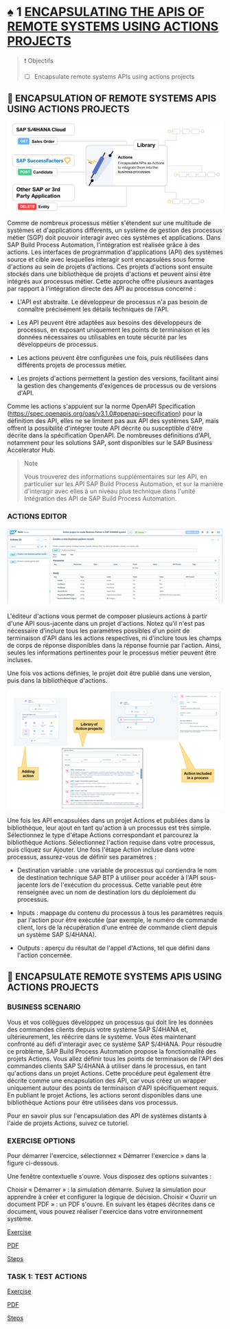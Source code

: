 # ♠ 1 [ENCAPSULATING THE APIS OF REMOTE SYSTEMS USING ACTIONS PROJECTS](https://learning.sap.com/learning-journeys/create-processes-and-automations-with-sap-build-process-automation/encapsulating-the-apis-of-remote-systems-using-actions-projects_d102638b-94d7-4c2e-9547-bb344e9aa9de)

> :exclamation: Objectifs
>
> - [ ] Encapsulate remote systems APIs using actions projects

## :closed_book: ENCAPSULATION OF REMOTE SYSTEMS APIS USING ACTIONS PROJECTS

![](./RESSOURCES/SPA400_01_U5L2_001.png)

Comme de nombreux processus métier s'étendent sur une multitude de systèmes et d'applications différents, un système de gestion des processus métier (SGP) doit pouvoir interagir avec ces systèmes et applications. Dans SAP Build Process Automation, l'intégration est réalisée grâce à des actions. Les interfaces de programmation d'applications (API) des systèmes source et cible avec lesquelles interagir sont encapsulées sous forme d'actions au sein de projets d'actions. Ces projets d'actions sont ensuite stockés dans une bibliothèque de projets d'actions et peuvent ainsi être intégrés aux processus métier. Cette approche offre plusieurs avantages par rapport à l'intégration directe des API au processus concerné :

- L'API est abstraite. Le développeur de processus n'a pas besoin de connaître précisément les détails techniques de l'API.

- Les API peuvent être adaptées aux besoins des développeurs de processus, en exposant uniquement les points de terminaison et les données nécessaires ou utilisables en toute sécurité par les développeurs de processus.

- Les actions peuvent être configurées une fois, puis réutilisées dans différents projets de processus métier.

- Les projets d'actions permettent la gestion des versions, facilitant ainsi la gestion des changements d'exigences de processus ou de versions d'API.

Comme les actions s'appuient sur la norme OpenAPI Specification (https://spec.openapis.org/oas/v3.1.0#openapi-specification) pour la définition des API, elles ne se limitent pas aux API des systèmes SAP, mais offrent la possibilité d'intégrer toute API décrite ou susceptible d'être décrite dans la spécification OpenAPI. De nombreuses définitions d'API, notamment pour les solutions SAP, sont disponibles sur le SAP Business Accelerator Hub.

> Note
>
> Vous trouverez des informations supplémentaires sur les API, en particulier sur les API SAP Build Process Automation, et sur la manière d'interagir avec elles à un niveau plus technique dans l'unité Intégration des API de SAP Build Process Automation.

### ACTIONS EDITOR

![](./RESSOURCES/SPA400_01_U5L2_002.png)

L'éditeur d'actions vous permet de composer plusieurs actions à partir d'une API sous-jacente dans un projet d'actions. Notez qu'il n'est pas nécessaire d'inclure tous les paramètres possibles d'un point de terminaison d'API dans les actions respectives, ni d'inclure tous les champs de corps de réponse disponibles dans la réponse fournie par l'action. Ainsi, seules les informations pertinentes pour le processus métier peuvent être incluses.

Une fois vos actions définies, le projet doit être publié dans une version, puis dans la bibliothèque d'actions.

![](./RESSOURCES/SPA400_01_U5L2_003.png)

Une fois les API encapsulées dans un projet Actions et publiées dans la bibliothèque, leur ajout en tant qu'action à un processus est très simple. Sélectionnez le type d'étape Actions correspondant et parcourez la bibliothèque Actions. Sélectionnez l'action requise dans votre processus, puis cliquez sur Ajouter. Une fois l'étape Action incluse dans votre processus, assurez-vous de définir ses paramètres :

- Destination variable : une variable de processus qui contiendra le nom de destination technique SAP BTP à utiliser pour accéder à l'API sous-jacente lors de l'exécution du processus. Cette variable peut être renseignée avec un nom de destination lors du déploiement du processus.

- Inputs : mappage du contenu du processus à tous les paramètres requis par l'action pour être exécutée (par exemple, le numéro de commande client, lors de la récupération d'une entrée de commande client depuis un système SAP S/4HANA).

- Outputs : aperçu du résultat de l'appel d'Actions, tel que défini dans l'action concernée.

## :closed_book: ENCAPSULATE REMOTE SYSTEMS APIS USING ACTIONS PROJECTS

### BUSINESS SCENARIO

Vous et vos collègues développez un processus qui doit lire les données des commandes clients depuis votre système SAP S/4HANA et, ultérieurement, les réécrire dans le système. Vous êtes maintenant confronté au défi d'interagir avec ce système SAP S/4HANA. Pour résoudre ce problème, SAP Build Process Automation propose la fonctionnalité des projets Actions. Vous allez définir tous les points de terminaison de l'API des commandes clients SAP S/4HANA à utiliser dans le processus, en tant qu'actions dans un projet Actions. Cette procédure peut également être décrite comme une encapsulation des API, car vous créez un wrapper uniquement autour des points de terminaison d'API spécifiquement requis. En publiant le projet Actions, les actions seront disponibles dans une bibliothèque Actions pour être utilisées dans vos processus.

Pour en savoir plus sur l'encapsulation des API de systèmes distants à l'aide de projets Actions, suivez ce tutoriel.

### EXERCISE OPTIONS

Pour démarrer l'exercice, sélectionnez « Démarrer l'exercice » dans la figure ci-dessous.

Une fenêtre contextuelle s'ouvre. Vous disposez des options suivantes :

Choisir « Démarrer » : la simulation démarre. Suivez la simulation pour apprendre à créer et configurer la logique de décision.
Choisir « Ouvrir un document PDF » : un PDF s'ouvre. En suivant les étapes décrites dans ce document, vous pouvez réaliser l'exercice dans votre environnement système.

[Exercise](https://learnsap.enable-now.cloud.sap/pub/mmcp/index.html?show=project!PR_D68196BA5765FCA3:uebung)

[PDF](<./RESSOURCES/hands_on%20(3).pdf>)

[Steps](https://learning.sap.com/learning-journeys/create-processes-and-automations-with-sap-build-process-automation/encapsulating-the-apis-of-remote-systems-using-actions-projects_d102638b-94d7-4c2e-9547-bb344e9aa9de)

### TASK 1: TEST ACTIONS

[Exercise](https://learnsap.enable-now.cloud.sap/pub/mmcp/index.html?show=project!PR_C561B8C0BB2490B2:uebung)

[PDF](<./RESSOURCES/hands_on%20(4).pdf>)

[Steps](https://learning.sap.com/learning-journeys/create-processes-and-automations-with-sap-build-process-automation/encapsulating-the-apis-of-remote-systems-using-actions-projects_d102638b-94d7-4c2e-9547-bb344e9aa9de)

